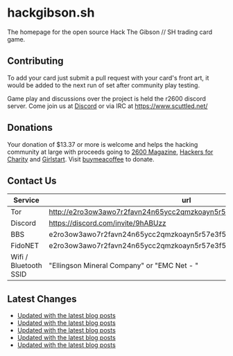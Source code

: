 # hackgibson.sh
The homepage for the open source Hack The Gibson // SH trading card game.


## Contributing

To add your card just submit a pull request with your card's front art, it would be added to the next run of set after community play testing.

Game play and discussions over the project is held the r2600 discord server. Come join us at [Discord](https://discord.com/invite/9hABUzz) or via IRC at https://www.scuttled.net/


## Donations

Your donation of $13.37 or more is welcome and helps the hacking community at large with proceeds going to [2600 Magazine](https://2600.com/), [Hackers for Charity](https://hackersforcharity.org) and [Girlstart](https://girlstart.org).  Visit [buymeacoffee](https://www.buymeacoffee.com/hackgibson.sh) to donate.


## Contact Us

Service | url
-|-
Tor | http://e2ro3ow3awo7r2favn24n65ycc2qmzkoayn5r57e3f56nvjwdcgg32ad.onion
Discord | https://discord.com/invite/9hABUzz
BBS | e2ro3ow3awo7r2favn24n65ycc2qmzkoayn5r57e3f56nvjwdcgg32ad.onion:23
FidoNET | e2ro3ow3awo7r2favn24n65ycc2qmzkoayn5r57e3f56nvjwdcgg32ad.onion:24554
Wifi / Bluetooth SSID | "Ellingson Mineral Company" or "EMC Net - <fidonet address>"

## Latest Changes
<!-- BLOG-POST-LIST:START -->
- [Updated with the latest blog posts](https://github.com/DFW2600/hackgibson.sh/commit/6aff3a5a0a95c6f5a58d5aea5d83f59b62b31d9b)
- [Updated with the latest blog posts](https://github.com/DFW2600/hackgibson.sh/commit/9e9c817f964e169cf14256ea87f6935879780952)
- [Updated with the latest blog posts](https://github.com/DFW2600/hackgibson.sh/commit/45b8b623590f99e7edea777e0f23998b80d29044)
- [Updated with the latest blog posts](https://github.com/DFW2600/hackgibson.sh/commit/c4f32045fd0e676e50418c486b2f2109d6a2e5e3)
- [Updated with the latest blog posts](https://github.com/DFW2600/hackgibson.sh/commit/9582d41df81d65d9979b75a77636b847e1af9e84)
<!-- BLOG-POST-LIST:END -->
